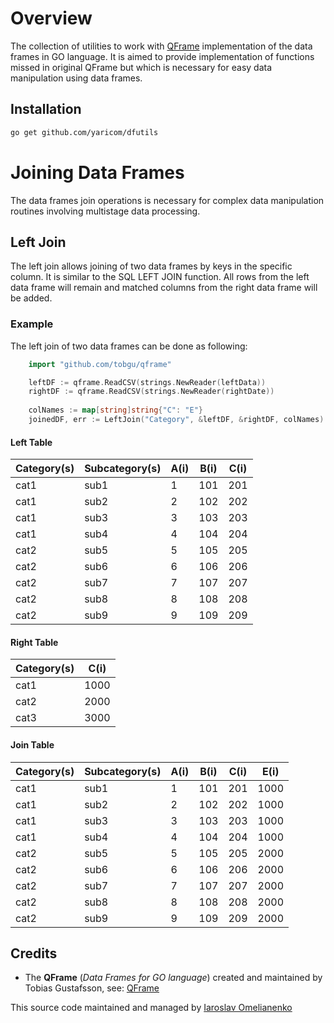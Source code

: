 # Overview
The collection of utilities to work with [QFrame][1] implementation of the data frames in GO language.
It is aimed to provide implementation of functions missed in original QFrame but which is necessary for easy data manipulation 
using data frames.

## Installation
```bash
go get github.com/yaricom/dfutils
```

# Joining Data Frames
The data frames join operations is necessary for complex data manipulation routines involving multistage data processing.

## Left Join
The left join allows joining of two data frames by keys in the specific column. It is similar to the SQL LEFT JOIN function.
All rows from the left data frame will remain and matched columns from the right data frame will be added.

### Example
The left join of two data frames can be done as following:

```go
    import "github.com/tobgu/qframe"

    leftDF := qframe.ReadCSV(strings.NewReader(leftData))
    rightDF := qframe.ReadCSV(strings.NewReader(rightDate))
    
    colNames := map[string]string{"C": "E"}
    joinedDF, err := LeftJoin("Category", &leftDF, &rightDF, colNames)
```
#### Left Table
Category(s) | Subcategory(s) |  A(i) |  B(i) |  C(i)
----------- | -------------- | ----- | ----- | -----
cat1 | sub1 | 1 | 101 | 201
cat1 | sub2 | 2 | 102 | 202
cat1 | sub3 | 3 | 103 | 203
cat1 | sub4 | 4 | 104 | 204
cat2 | sub5 | 5 | 105 | 205
cat2 | sub6 | 6 | 106 | 206
cat2 | sub7 | 7 | 107 | 207
cat2 | sub8 | 8 | 108 | 208
cat2 | sub9 | 9 | 109 | 209

#### Right Table
Category(s) | C(i)
----------- | -----
cat1 | 1000
cat2 | 2000
cat3 | 3000

#### Join Table
Category(s) | Subcategory(s) |  A(i) |  B(i) |  C(i) |  E(i)
----------- | -------------- | ----- | ----- | ----- | -----
cat1 | sub1 | 1 | 101 | 201 | 1000
cat1 | sub2 | 2 | 102 | 202 | 1000
cat1 | sub3 | 3 | 103 | 203 | 1000
cat1 | sub4 | 4 | 104 | 204 | 1000
cat2 | sub5 | 5 | 105 | 205 | 2000
cat2 | sub6 | 6 | 106 | 206 | 2000
cat2 | sub7 | 7 | 107 | 207 | 2000
cat2 | sub8 | 8 | 108 | 208 | 2000
cat2 | sub9 | 9 | 109 | 209 | 2000

## Credits
* The **QFrame** (*Data Frames for GO language*) created and maintained by Tobias Gustafsson, see: [QFrame][1]

This source code maintained and managed by [Iaroslav Omelianenko][2]

[1]:https://github.com/tobgu/qframe
[2]:https://io42.space